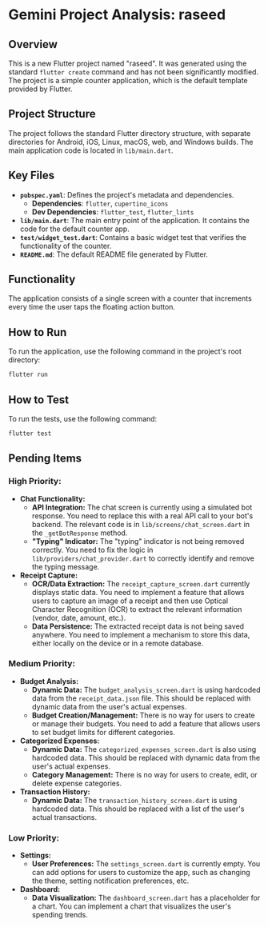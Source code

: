 # Gemini Project Analysis: raseed

## Overview

This is a new Flutter project named "raseed". It was generated using the standard `flutter create` command and has not been significantly modified. The project is a simple counter application, which is the default template provided by Flutter.

## Project Structure

The project follows the standard Flutter directory structure, with separate directories for Android, iOS, Linux, macOS, web, and Windows builds. The main application code is located in `lib/main.dart`.

## Key Files

*   **`pubspec.yaml`**: Defines the project's metadata and dependencies.
    *   **Dependencies**: `flutter`, `cupertino_icons`
    *   **Dev Dependencies**: `flutter_test`, `flutter_lints`
*   **`lib/main.dart`**: The main entry point of the application. It contains the code for the default counter app.
*   **`test/widget_test.dart`**: Contains a basic widget test that verifies the functionality of the counter.
*   **`README.md`**: The default README file generated by Flutter.

## Functionality

The application consists of a single screen with a counter that increments every time the user taps the floating action button.

## How to Run

To run the application, use the following command in the project's root directory:

```bash
flutter run
```

## How to Test

To run the tests, use the following command:

```bash
flutter test
```

## Pending Items

### High Priority:

*   **Chat Functionality:**
    *   **API Integration:** The chat screen is currently using a simulated bot response. You need to replace this with a real API call to your bot's backend. The relevant code is in `lib/screens/chat_screen.dart` in the `_getBotResponse` method.
    *   **"Typing" Indicator:** The "typing" indicator is not being removed correctly. You need to fix the logic in `lib/providers/chat_provider.dart` to correctly identify and remove the typing message.
*   **Receipt Capture:**
    *   **OCR/Data Extraction:** The `receipt_capture_screen.dart` currently displays static data. You need to implement a feature that allows users to capture an image of a receipt and then use Optical Character Recognition (OCR) to extract the relevant information (vendor, date, amount, etc.).
    *   **Data Persistence:** The extracted receipt data is not being saved anywhere. You need to implement a mechanism to store this data, either locally on the device or in a remote database.

### Medium Priority:

*   **Budget Analysis:**
    *   **Dynamic Data:** The `budget_analysis_screen.dart` is using hardcoded data from the `receipt_data.json` file. This should be replaced with dynamic data from the user's actual expenses.
    *   **Budget Creation/Management:** There is no way for users to create or manage their budgets. You need to add a feature that allows users to set budget limits for different categories.
*   **Categorized Expenses:**
    *   **Dynamic Data:** The `categorized_expenses_screen.dart` is also using hardcoded data. This should be replaced with dynamic data from the user's actual expenses.
    *   **Category Management:** There is no way for users to create, edit, or delete expense categories.
*   **Transaction History:**
    *   **Dynamic Data:** The `transaction_history_screen.dart` is using hardcoded data. This should be replaced with a list of the user's actual transactions.

### Low Priority:

*   **Settings:**
    *   **User Preferences:** The `settings_screen.dart` is currently empty. You can add options for users to customize the app, such as changing the theme, setting notification preferences, etc.
*   **Dashboard:**
    *   **Data Visualization:** The `dashboard_screen.dart` has a placeholder for a chart. You can implement a chart that visualizes the user's spending trends.

